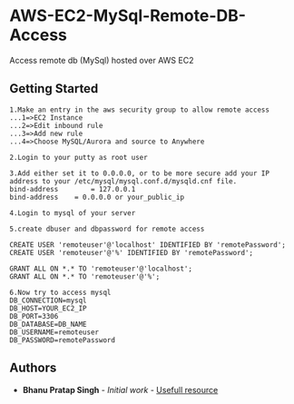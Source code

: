 # AWS-EC2-MySql-Remote-DB-Access
Access remote db (MySql) hosted over AWS EC2


## Getting Started

```
1.Make an entry in the aws security group to allow remote access 
...1=>EC2 Instance
...2=>Edit inbound rule
...3=>Add new rule
...4=>Choose MySQL/Aurora and source to Anywhere
```
```
2.Login to your putty as root user
```
```
3.Add either set it to 0.0.0.0, or to be more secure add your IP address to your /etc/mysql/mysql.conf.d/mysqld.cnf file.
bind-address		= 127.0.0.1
bind-address    = 0.0.0.0 or your_public_ip
```
```
4.Login to mysql of your server
```
```
5.create dbuser and dbpassword for remote access

CREATE USER 'remoteuser'@'localhost' IDENTIFIED BY 'remotePassword';
CREATE USER 'remoteuser'@'%' IDENTIFIED BY 'remotePassword';

GRANT ALL ON *.* TO 'remoteuser'@'localhost';
GRANT ALL ON *.* TO 'remoteuser'@'%';
```
```
6.Now try to access mysql
DB_CONNECTION=mysql
DB_HOST=YOUR_EC2_IP
DB_PORT=3306
DB_DATABASE=DB_NAME
DB_USERNAME=remoteuser
DB_PASSWORD=remotePassword
```

## Authors

* **Bhanu Pratap Singh** - *Initial work* - [Usefull resource](https://github.com/bpss2010)

